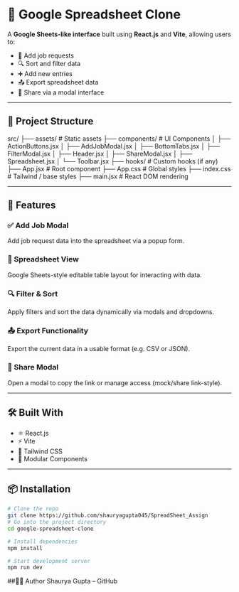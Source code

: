 # 🧮 Google Spreadsheet Clone

A **Google Sheets-like interface** built using **React.js** and **Vite**, allowing users to:

- 📌 Add job requests
- 🔍 Sort and filter data
- ➕ Add new entries
- 📤 Export spreadsheet data
- 🤝 Share via a modal interface

---

## 📁 Project Structure

src/
├── assets/ # Static assets
├── components/ # UI Components
│ ├── ActionButtons.jsx
│ ├── AddJobModal.jsx
│ ├── BottomTabs.jsx
│ ├── FilterModal.jsx
│ ├── Header.jsx
│ ├── ShareModal.jsx
│ ├── Spreadsheet.jsx
│ └── Toolbar.jsx
├── hooks/ # Custom hooks (if any)
├── App.jsx # Root component
├── App.css # Global styles
├── index.css # Tailwind / base styles
├── main.jsx # React DOM rendering




---

## 🚀 Features

### ✅ Add Job Modal  
Add job request data into the spreadsheet via a popup form.

### 🧮 Spreadsheet View  
Google Sheets-style editable table layout for interacting with data.

### 🔍 Filter & Sort  
Apply filters and sort the data dynamically via modals and dropdowns.

### 📤 Export Functionality  
Export the current data in a usable format (e.g. CSV or JSON).

### 🤝 Share Modal  
Open a modal to copy the link or manage access (mock/share link-style).

---

## 🛠️ Built With

- ⚛️ React.js
- ⚡ Vite
- 🎨 Tailwind CSS
- 🧩 Modular Components

---

## 📦 Installation

```bash
# Clone the repo
git clone https://github.com/shauryagupta045/SpreadSheet_Assign
# Go into the project directory
cd google-spreadsheet-clone

# Install dependencies
npm install

# Start development server
npm run dev

``` 
##🧑‍💻 Author
Shaurya Gupta – GitHub

